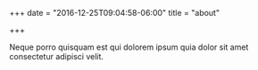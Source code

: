 +++
date = "2016-12-25T09:04:58-06:00"
title = "about"

+++

Neque porro quisquam est qui dolorem
ipsum quia dolor sit amet consectetur
adipisci velit.
